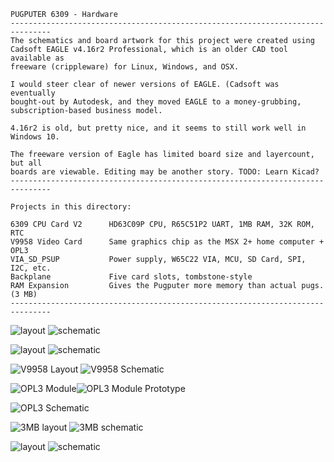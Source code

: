 ```
PUGPUTER 6309 - Hardware
-------------------------------------------------------------------------------
The schematics and board artwork for this project were created using
Cadsoft EAGLE v4.16r2 Professional, which is an older CAD tool available as
freeware (crippleware) for Linux, Windows, and OSX.

I would steer clear of newer versions of EAGLE. (Cadsoft was eventually 
bought-out by Autodesk, and they moved EAGLE to a money-grubbing, 
subscription-based business model. 

4.16r2 is old, but pretty nice, and it seems to still work well in Windows 10.

The freeware version of Eagle has limited board size and layercount, but all
boards are viewable. Editing may be another story. TODO: Learn Kicad?
-------------------------------------------------------------------------------

Projects in this directory:

6309 CPU Card V2      HD63C09P CPU, R65C51P2 UART, 1MB RAM, 32K ROM, RTC
V9958 Video Card      Same graphics chip as the MSX 2+ home computer + OPL3
VIA_SD_PSUP           Power supply, W65C22 VIA, MCU, SD Card, SPI, I2C, etc.
Backplane             Five card slots, tombstone-style
RAM Expansion         Gives the Pugputer more memory than actual pugs. (3 MB)
-------------------------------------------------------------------------------
```
![layout](https://raw.githubusercontent.com/caiannello/Pugputer6309/main/Hardware/6309%20CPU%20Card/CPU%20Card%20v2%20Layout.png)
![schematic](https://raw.githubusercontent.com/caiannello/Pugputer6309/main/Hardware/6309%20CPU%20Card/CPU%20Card%20v2%20Schematic.png)

![layout](https://raw.githubusercontent.com/caiannello/Pugputer6309/main/Hardware/VIA_SD_PSUP/Layout.png)
![schematic](https://raw.githubusercontent.com/caiannello/Pugputer6309/main/Hardware/VIA_SD_PSUP/Schematic.png)

![V9958 Layout](https://raw.githubusercontent.com/caiannello/Pugputer6309/main/Hardware/V9958%20Video%20Card/V9958%20Video%20Card%20Layout.png)
![V9958 Schematic](https://raw.githubusercontent.com/caiannello/Pugputer6309/main/Hardware/V9958%20Video%20Card/V9958%20Video%20Card%20Schematic.png)

![OPL3 Module](https://raw.githubusercontent.com/caiannello/Pugputer6309/main/Hardware/V9958%20Video%20Card/opl3_module_layout.png)![OPL3 Module Prototype](https://raw.githubusercontent.com/caiannello/Pugputer6309/main/Hardware/V9958%20Video%20Card/opl3_module_prototype.jpg)

![OPL3 Schematic](https://raw.githubusercontent.com/caiannello/Pugputer6309/main/Hardware/V9958%20Video%20Card/opl3_module_schematic.png)

![3MB layout](https://raw.githubusercontent.com/caiannello/Pugputer6309/main/Hardware/RAM%20Expansion/layout.png)
![3MB schematic](https://raw.githubusercontent.com/caiannello/Pugputer6309/main/Hardware/RAM%20Expansion/schematic.png)

![layout](https://raw.githubusercontent.com/caiannello/Pugputer6309/main/Hardware/Backplane/Backplane%20Layout.png)
![schematic](https://raw.githubusercontent.com/caiannello/Pugputer6309/main/Hardware/Backplane/Backplane%20Schematic.png)
